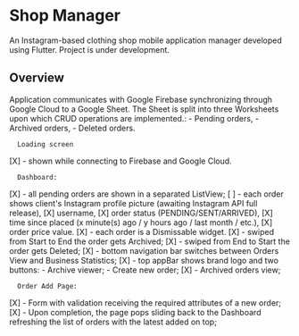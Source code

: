 # Shop Manager

An Instagram-based clothing shop mobile application manager developed using Flutter.
Project is under development.

## Overview
  
  Application communicates with Google Firebase synchronizing through Google Cloud to a Google Sheet.
  The Sheet is split into three Worksheets upon which CRUD operations are implemented.:
    - Pending orders,
    - Archived orders,
    - Deleted orders.

      Loading screen 
  [X] - shown while connecting to Firebase and Google Cloud. 
  
      Dashboard: 
  [X] - all pending orders are shown in a separated ListView;
  [ ] - each order shows client's Instagram profile picture (awaiting Instagram API full release),
  [X]                             username, 
  [X]                             order status (PENDING/SENT/ARRIVED),
  [X]                             time since placed (x minute(s) ago / y hours ago / last month / etc.),
  [X]                             order price value.
  [X] - each order is a Dismissable widget.
  [X] - swiped from Start to End the order gets Archived; 
  [X] - swiped from End to Start the order gets Deleted;
  [X] - bottom navigation bar switches between Orders View and Business Statistics;
  [X] - top appBar shows brand logo and two buttons: 
            - Archive viewer;
            - Create new order;
  [X] - Archived orders view; 
  
      Order Add Page:
  [X] - Form with validation receiving the required attributes of a new order;
  [X] - Upon completion, the page pops sliding back to the Dashboard refreshing the list of orders with the latest added on top;
